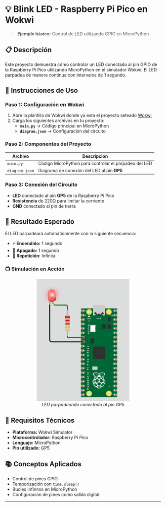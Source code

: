 # 💡 Blink LED - Raspberry Pi Pico en Wokwi

> **Ejemplo básico:** Control de LED utilizando GPIO en MicroPython

## 📋 Descripción

Este proyecto demuestra cómo controlar un LED conectado al pin GPIO de la Raspberry Pi Pico utilizando MicroPython en el simulador Wokwi. El LED parpadea de manera continua con intervalos de 1 segundo.

## 🚀 Instrucciones de Uso

### Paso 1: Configuración en Wokwi
1. Abre la plantilla de Wokwi donde ya esta el proyecto seteado [Wokwi](https://wokwi.com/projects/433233098204358657)
2. Carga los siguientes archivos en tu proyecto:
   - **`main.py`** → Código principal en MicroPython
   - **`diagram.json`** → Configuración del circuito

### Paso 2: Componentes del Proyecto
| Archivo | Descripción |
|---------|-------------|
| `main.py` | Código MicroPython para controlar el parpadeo del LED |
| `diagram.json` | Diagrama de conexión del LED al pin **GP5** |

### Paso 3: Conexión del Circuito
- **LED** conectado al pin **GP5** de la Raspberry Pi Pico
- **Resistencia** de 220Ω para limitar la corriente
- **GND** conectado al pin de tierra

## 🎯 Resultado Esperado

El LED parpadeará automáticamente con la siguiente secuencia:
- ⚡ **Encendido:** 1 segundo
- 🔄 **Apagado:** 1 segundo
- 🔁 **Repetición:** Infinita

### 📺 Simulación en Acción

<div align="center">
  <img src="blink.gif" alt="Demostración del LED parpadeando en Wokwi" width="300"/>
  <br>
  <em>LED parpadeando conectado al pin GP5</em>
</div>

## 🔧 Requisitos Técnicos

- **Plataforma:** Wokwi Simulator
- **Microcontrolador:** Raspberry Pi Pico
- **Lenguaje:** MicroPython
- **Pin utilizado:** GP5

## 📚 Conceptos Aplicados

- Control de pines GPIO
- Temporización con `time.sleep()`
- Bucles infinitos en MicroPython
- Configuración de pines como salida digital

---